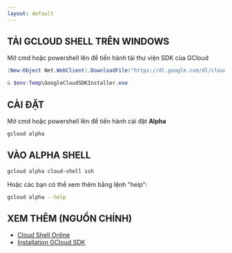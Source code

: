 ```yaml
---
layout: default
---
```




## TẢI GCLOUD SHELL TRÊN WINDOWS

Mở cmd hoặc powershell lên để tiến hành tải thư viện SDK của GCloud

```powershell
(New-Object Net.WebClient).DownloadFile("https://dl.google.com/dl/cloudsdk/channels/rapid/GoogleCloudSDKInstaller.exe", "$env:Temp\GoogleCloudSDKInstaller.exe")

& $env:Temp\GoogleCloudSDKInstaller.exe
```

## CÀI ĐẶT

Mở cmd hoặc powershell lên để tiến hành cài đặt **Alpha**

```bash
gcloud alpha
```

## VÀO ALPHA SHELL

```bash
gcloud alpha cloud-shell ssh
```

Hoặc các bạn có thể xem thêm bằng lệnh "help":

```bash
gcloud alpha --help 
```

## XEM THÊM (NGUỒN CHÍNH)

- [Cloud Shell Online](https://ssh.cloud.google.com/cloudshell/editor)
- [Installation GCloud SDK](https://cloud.google.com/sdk/install?hl=it)